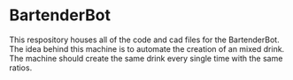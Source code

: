 # BartenderBot
This respository houses all of the code and cad files for the BartenderBot. The idea behind this machine is to automate the creation of an mixed drink. The machine should create the same drink every single time with the same ratios. 
